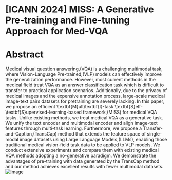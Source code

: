 # [ICANN 2024] MISS: A Generative Pre-training and Fine-tuning Approach for Med-VQA
# Abstract
Medical visual question answering\,(VQA) is a challenging multimodal task, where Vision-Language Pre-trained\,(VLP) models can effectively improve the generalization performance. However, most current methods in the medical field treat VQA as an answer classification task which is difficult to transfer to practical application scenarios. Additionally, due to the privacy of medical images and the expensive annotation process, large-scale medical image-text pairs datasets for pretraining are severely lacking. In this paper, we propose an efficient \textbf{M}ult\textbf{I}-task \textbf{S}elf-\textbf{S}upervised-learning-based framework\,(MISS) for medical VQA tasks. Unlike existing methods, we treat medical VQA as a generative task. We unify the text encoder and multimodal encoder and align image-text features through multi-task learning. Furthermore, we propose a Transfer-and-Caption\,(TransCap) method that extends the feature space of single-modal image datasets using Large Language Models\,(LLMs), enabling those traditional medical vision-field task data to be applied to VLP models. We conduct extensive experiments and compare them with existing medical VQA methods adopting a no-generative paradigm. We demonstrate the advantages of pre-training with data generated by the TransCap method and our method achieves excellent results with fewer multimodal datasets.
![image](https://github.com/TIMMY-CHAN/MISS/assets/125014501/8d396e43-a55e-4f57-ba04-06a7720a0b61)
